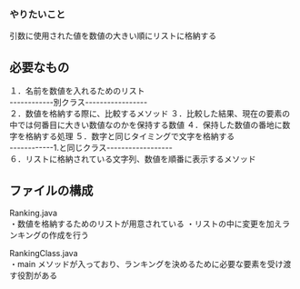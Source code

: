### やりたいこと

引数に使用された値を数値の大きい順にリストに格納する

## 必要なもの

１．名前を数値を入れるためのリスト  
------------別クラス-----------------  
２．数値を格納する際に、比較するメソッド
３．比較した結果、現在の要素の中では何番目に大きい数値なのかを保持する数値
４．保持した数値の番地に数字を格納する処理
５．数字と同じタイミングで文字を格納する  
------------1.と同じクラス------------------  
６．リストに格納されている文字列、数値を順番に表示するメソッド

## ファイルの構成

Ranking.java  
・数値を格納するためのリストが用意されている
・リストの中に変更を加えランキングの作成を行う

RankingClass.java  
 ・main メソッドが入っており、ランキングを決めるために必要な要素を受け渡す役割がある
